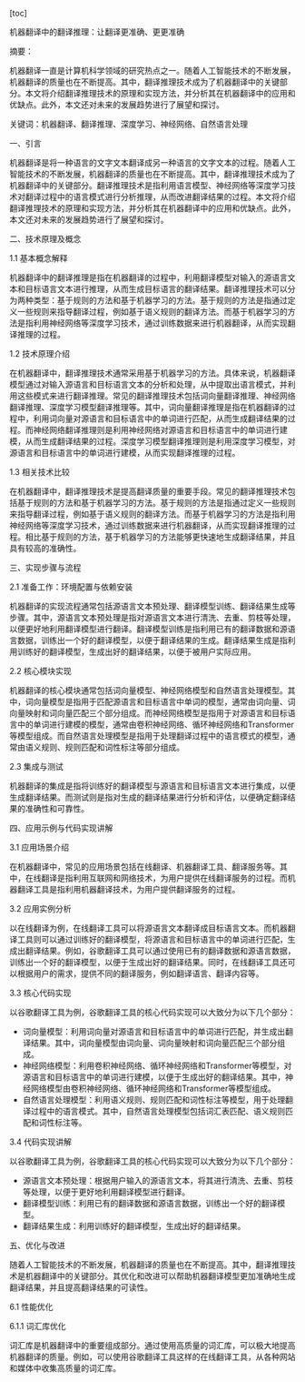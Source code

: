 
[toc]                    
                
                
机器翻译中的翻译推理：让翻译更准确、更更准确

摘要：

机器翻译一直是计算机科学领域的研究热点之一。随着人工智能技术的不断发展，机器翻译的质量也在不断提高。其中，翻译推理技术成为了机器翻译中的关键部分。本文将介绍翻译推理技术的原理和实现方法，并分析其在机器翻译中的应用和优缺点。此外，本文还对未来的发展趋势进行了展望和探讨。

关键词：机器翻译、翻译推理、深度学习、神经网络、自然语言处理

一、引言

机器翻译是将一种语言的文字文本翻译成另一种语言的文字文本的过程。随着人工智能技术的不断发展，机器翻译的质量也在不断提高。其中，翻译推理技术成为了机器翻译中的关键部分。翻译推理技术是指利用语言模型、神经网络等深度学习技术对翻译过程中的语言模式进行分析推理，从而改进翻译结果的过程。本文将介绍翻译推理技术的原理和实现方法，并分析其在机器翻译中的应用和优缺点。此外，本文还对未来的发展趋势进行了展望和探讨。

二、技术原理及概念

1.1 基本概念解释

机器翻译中的翻译推理是指在机器翻译的过程中，利用翻译模型对输入的源语言文本和目标语言文本进行推理，从而生成目标语言的翻译结果。翻译推理技术可以分为两种类型：基于规则的方法和基于机器学习的方法。基于规则的方法是指通过定义一些规则来指导翻译过程，例如基于语义规则的翻译方法。而基于机器学习的方法是指利用神经网络等深度学习技术，通过训练数据来进行机器翻译，从而实现翻译推理的过程。

1.2 技术原理介绍

在机器翻译中，翻译推理技术通常采用基于机器学习的方法。具体来说，机器翻译模型通过对输入源语言和目标语言文本的分析和处理，从中提取出语言模式，并利用这些模式来进行翻译推理。常见的翻译推理技术包括词向量翻译推理、神经网络翻译推理、深度学习模型翻译推理等。其中，词向量翻译推理是指在机器翻译的过程中，利用词向量对源语言和目标语言中的单词进行匹配，从而生成翻译结果的过程。而神经网络翻译推理则是利用神经网络对源语言和目标语言中的单词进行建模，从而生成翻译结果的过程。深度学习模型翻译推理则是利用深度学习模型，对源语言和目标语言中的单词进行建模，从而实现翻译推理的过程。

1.3 相关技术比较

在机器翻译中，翻译推理技术是提高翻译质量的重要手段。常见的翻译推理技术包括基于规则的方法和基于机器学习的方法。基于规则的方法是指通过定义一些规则来指导翻译过程，例如基于语义规则的翻译方法。而基于机器学习的方法是指利用神经网络等深度学习技术，通过训练数据来进行机器翻译，从而实现翻译推理的过程。相比基于规则的方法，基于机器学习的方法能够更快速地生成翻译结果，并且具有较高的准确性。

三、实现步骤与流程

2.1 准备工作：环境配置与依赖安装

机器翻译的实现流程通常包括源语言文本预处理、翻译模型训练、翻译结果生成等步骤。其中，源语言文本预处理是指对源语言文本进行清洗、去重、剪枝等处理，以便更好地利用翻译模型进行翻译。翻译模型训练是指利用已有的翻译数据和源语言数据，训练出一个好的翻译模型，以便于翻译结果的生成。翻译结果生成是指利用训练好的翻译模型，生成出好的翻译结果，以便于被用户实际应用。

2.2 核心模块实现

机器翻译的核心模块通常包括词向量模型、神经网络模型和自然语言处理模型。其中，词向量模型是指用于匹配源语言和目标语言中单词的模型，通常由词向量、词向量映射和词向量匹配三个部分组成。而神经网络模型是指用于对源语言和目标语言中的单词进行建模的模型，通常由卷积神经网络、循环神经网络和Transformer等模型组成。而自然语言处理模型是指用于处理翻译过程中的语言模式的模型，通常由语义规则、规则匹配和词性标注等部分组成。

2.3 集成与测试

机器翻译的集成是指将训练好的翻译模型与源语言和目标语言文本进行集成，以便生成翻译结果。而测试则是指对生成的翻译结果进行分析和评估，以便确定翻译结果的准确性和可靠性。

四、应用示例与代码实现讲解

3.1 应用场景介绍

在机器翻译中，常见的应用场景包括在线翻译、机器翻译工具、翻译服务等。其中，在线翻译是指利用互联网和网络技术，为用户提供在线翻译服务的过程。而机器翻译工具是指利用机器翻译技术，为用户提供翻译服务的过程。

3.2 应用实例分析

以在线翻译为例，在线翻译工具可以将源语言文本翻译成目标语言文本。而机器翻译工具则可以通过训练好的翻译模型，将源语言和目标语言中的单词进行匹配，生成出翻译结果。例如，谷歌翻译工具可以通过使用已有的翻译数据和源语言数据，训练出一个好的翻译模型，以便于生成出好的翻译结果。同时，在线翻译工具还可以根据用户的需求，提供不同的翻译服务，例如翻译语言、翻译内容等。

3.3 核心代码实现

以谷歌翻译工具为例，谷歌翻译工具的核心代码实现可以大致分为以下几个部分：

- 词向量模型：利用词向量对源语言和目标语言中的单词进行匹配，并生成出翻译结果。其中，词向量模型由词向量、词向量映射和词向量匹配三个部分组成。
- 神经网络模型：利用卷积神经网络、循环神经网络和Transformer等模型，对源语言和目标语言中的单词进行建模，以便于生成出好的翻译结果。其中，神经网络模型由卷积神经网络、循环神经网络和Transformer等模型组成。
- 自然语言处理模型：利用语义规则、规则匹配和词性标注等模型，用于处理翻译过程中的语言模式。其中，自然语言处理模型包括词汇表匹配、语义规则匹配和词性标注等。

3.4 代码实现讲解

以谷歌翻译工具为例，谷歌翻译工具的核心代码实现可以大致分为以下几个部分：

- 源语言文本预处理：根据用户输入的源语言文本，将其进行清洗、去重、剪枝等处理，以便于更好地利用翻译模型进行翻译。
- 翻译模型训练：利用已有的翻译数据和源语言数据，训练出一个好的翻译模型。
- 翻译结果生成：利用训练好的翻译模型，生成出好的翻译结果。

五、优化与改进

随着人工智能技术的不断发展，机器翻译的质量也在不断提高。其中，翻译推理技术是机器翻译中的关键部分。其优化和改进可以帮助机器翻译模型更加准确地生成翻译结果，并且提高翻译结果的可读性。

6.1 性能优化

6.1.1 词汇库优化

词汇库是机器翻译中的重要组成部分。通过使用高质量的词汇库，可以极大地提高机器翻译的质量。例如，可以使用谷歌翻译工具这样的在线翻译工具，从各种网站和媒体中收集高质量的词汇库。

